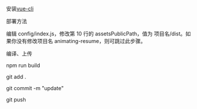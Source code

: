 安装[vue-cli](https://github.com/vuejs/vue-cli)


部署方法

编辑 config/index.js，修改第 10 行的 assetsPublicPath，值为 项目名/dist。如果你没有修改项目名 animating-resume，则可跳过此步骤。

编译、上传

npm run build

git add .

git commit -m "update"

git push
